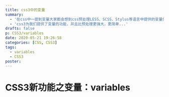 ```yaml
---
title: css3中的变量
summary:
  - '在css中一提到变量大家都会想到css预处理LESS、SCSS、Stylus等语言中提供的变量使用，能够很方便的把我们经常需要更改的值统一归类管理，在我们需要更改色系样式的时候直接更改我们事先定义好的变量值，然后编辑成css就可以了。css预处理虽然让我们在写css变得更方便，但是毕竟还需要编译，需要去学习他们的语法。'
  - 'css3为我们提供了变量的功能，并且比预处理更强大，更简单...'
drafts: false
p: CSS3/variables
date: 2020-05-21 19:26:58
categories: [CSS, CSS3]
tags:
  - variables
  - CSS3
poster:
---
```


# CSS3新功能之变量：variables


